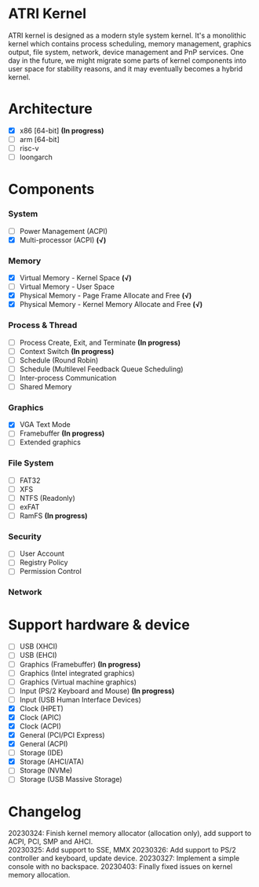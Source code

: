 # **ATRI Kernel**  
ATRI kernel is designed as a modern style system kernel. It's a monolithic kernel which contains process scheduling, memory management, graphics output, file system, network, device management and PnP services. One day in the future, we might migrate some parts of kernel components into user space for stability reasons, and it may eventually becomes a hybrid kernel.
# Architecture
- [x] x86 [64-bit] **(In progress)**
- [ ] arm [64-bit]
- [ ] risc-v
- [ ] loongarch
# Components  
### System  
- [ ] Power Management (ACPI)  
- [x] Multi-processor (ACPI) **(√)**  
### Memory  
- [x] Virtual Memory - Kernel Space **(√)**  
- [ ] Virtual Memory - User Space 
- [x] Physical Memory - Page Frame Allocate and Free **(√)**  
- [x] Physical Memory - Kernel Memory Allocate and Free **(√)**  
### Process & Thread  
- [ ] Process Create, Exit, and Terminate **(In progress)**  
- [ ] Context Switch **(In progress)**  
- [ ] Schedule (Round Robin)
- [ ] Schedule (Multilevel Feedback Queue Scheduling)
- [ ] Inter-process Communication
- [ ] Shared Memory  
### Graphics  
- [x] VGA Text Mode  
- [ ] Framebuffer **(In progress)**  
- [ ] Extended graphics  
### File System  
- [ ] FAT32  
- [ ] XFS  
- [ ] NTFS (Readonly)  
- [ ] exFAT  
- [ ] RamFS **(In progress)**  
### Security  
- [ ] User Account  
- [ ] Registry Policy  
- [ ] Permission Control  
### Network  
# Support hardware & device  
- [ ] USB (XHCI)
- [ ] USB (EHCI)
- [ ] Graphics (Framebuffer) **(In progress)**  
- [ ] Graphics (Intel integrated graphics)
- [ ] Graphics (Virtual machine graphics)
- [ ] Input (PS/2 Keyboard and Mouse) **(In progress)**  
- [ ] Input (USB Human Interface Devices)  
- [x] Clock (HPET)
- [x] Clock (APIC)
- [x] Clock (ACPI)
- [x] General (PCI/PCI Express)  
- [x] General (ACPI)  
- [ ] Storage (IDE)
- [x] Storage (AHCI/ATA)  
- [ ] Storage (NVMe)  
- [ ] Storage (USB Massive Storage)  
# Changelog
20230324: Finish kernel memory allocator (allocation only), add support to ACPI, PCI, SMP and AHCI.  
20230325: Add support to SSE, MMX
20230326: Add support to PS/2 controller and keyboard, update device.
20230327: Implement a simple console with no backspace.
20230403: Finally fixed issues on kernel memory allocation.